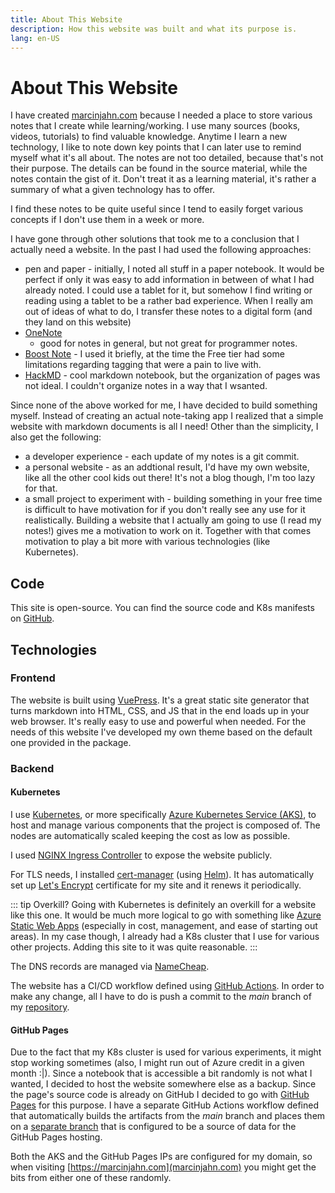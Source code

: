 ```yaml
---
title: About This Website
description: How this website was built and what its purpose is.
lang: en-US
---
```


# About This Website

I have created [marcinjahn.com](https://marcinjahn.com) because I needed a place
to store various notes that I create while learning/working. I use many sources
(books, videos, tutorials) to find valuable knowledge. Anytime I learn a new
technology, I like to note down key points that I can later use to remind myself
what it's all about. The notes are not too detailed, because that's not their
purpose. The details can be found in the source material, while the notes
contain the gist of it. Don't treat it as a learning material, it's rather a
summary of what a given technology has to offer.

I find these notes to be quite useful since I tend to easily forget various
concepts if I don't use them in a week or more.

I have gone through other solutions that took me to a conclusion that I actually
need a website. In the past I had used the following approaches:

- pen and paper - initially, I noted all stuff in a paper notebook. It would be
  perfect if only it was easy to add information in between of what I had
  already noted. I could use a tablet for it, but somehow I find writing or
  reading using a tablet to be a rather bad experience. When I really am out of
  ideas of what to do, I transfer these notes to a digital form (and they land
  on this website)
- [OneNote](https://www.microsoft.com/en-us/microsoft-365/onenote/digital-note-taking-app)
  - good for notes in general, but not great for programmer notes.
- [Boost Note](https://boostnote.io/) - I used it briefly, at the time the Free
  tier had some limitations regarding tagging that were a pain to live with.
- [HackMD](https://hackmd.io/) - cool markdown notebook, but the organization of
  pages was not ideal. I couldn't organize notes in a way that I wsanted.

Since none of the above worked for me, I have decided to build something myself.
Instead of creating an actual note-taking app I realized that a simple website
with markdown documents is all I need! Other than the simplicity, I also get the
following:

- a developer experience - each update of my notes is a git commit.
- a personal website - as an addtional result, I'd have my own website, like all
  the other cool kids out there! It's not a blog though, I'm too lazy for that.
- a small project to experiment with - building something in your free time is
  difficult to have motivation for if you don't really see any use for it
  realistically. Building a website that I actually am going to use (I read my
  notes!) gives me a motivation to work on it. Together with that comes
  motivation to play a bit more with various technologies (like Kubernetes).

## Code

This site is open-source. You can find the source code and K8s manifests on
[GitHub](https://github.com/marcinjahn/knowledge-website).

## Technologies

### Frontend

The website is built using [VuePress](https://vuepress.vuejs.org/). It's a great
static site generator that turns markdown into HTML, CSS, and JS that in the end
loads up in your web browser. It's really easy to use and powerful when needed.
For the needs of this website I've developed my own theme based on the default
one provided in the package.

### Backend

#### Kubernetes

I use [Kubernetes](https://kubernetes.io/), or more specifically [Azure
Kubernetes Service
(AKS)](https://azure.microsoft.com/en-us/services/kubernetes-service/), to host
and manage various components that the project is composed of. The nodes are
automatically scaled keeping the cost as low as possible.

I used [NGINX Ingress Controller](https://kubernetes.github.io/ingress-nginx/) to
expose the website publicly.

For TLS needs, I installed [cert-manager](https://cert-manager.io/) (using
[Helm](https://helm.sh/)). It has automatically set up [Let's
Encrypt](https://letsencrypt.org/) certificate for my site and it renews it
periodically.

::: tip Overkill?
Going with Kubernetes is definitely an overkill for a website like this one. It
would be much more logical to go with something like [Azure Static Web
Apps](https://azure.microsoft.com/en-us/services/app-service/static/) (especially in cost, management, and ease of starting out areas). In my
case though, I already had a K8s cluster that I use for various other projects.
Adding this site to it was quite reasonable.
:::

The DNS records are managed via [NameCheap](https://www.namecheap.com/).

The website has a CI/CD workflow defined using [GitHub
Actions](https://docs.github.com/en/actions). In order to make any change, all I
have to do is push a commit to the _main_ branch of my
[repository](https://github.com/marcinjahn/knowledge-website).

#### GitHub Pages

Due to the fact that my K8s cluster is used for various experiments, it might
stop working sometimes (also, I might run out of Azure credit in a given month
:|). Since a notebook that is accessible a bit randomly is not what I wanted, I
decided to host the website somewhere else as a backup. Since the page's source
code is already on GitHub I decided to go with [GitHub
Pages](https://pages.github.com/) for this purpose. I have a separate GitHub
Actions workflow defined that automatically builds the artifacts from the *main*
branch and places them on a [separate
branch](https://github.com/marcinjahn/technology-notebook/tree/gh-pages) that is
configured to be a source of data for the GitHub Pages hosting.

Both the AKS and the GitHub Pages IPs are configured for my domain, so when
visiting [https://marcinjahn.com](marcinjahn.com) you might get the bits from
either one of these randomly.